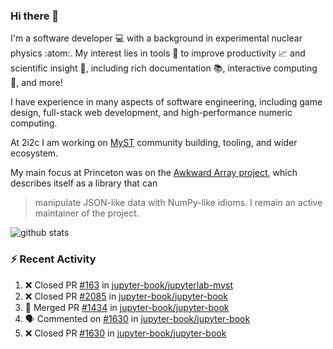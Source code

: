 ### Hi there 👋 

I'm a software developer 💻 with a background in experimental nuclear physics :atom:. My interest lies in tools :wrench: to improve productivity :chart_with_upwards_trend: and scientific insight :telescope:, including rich documentation 📚, interactive computing 🧮, and more! 

I have experience in many aspects of software engineering, including game design, full-stack web development, and high-performance numeric computing. 

At 2i2c I am working on [MyST](https://github.com/jupyter-book/mystmd) community building, tooling, and wider ecosystem. 

My main focus at Princeton was on the [Awkward Array project](awkward-array.org/), which describes itself as a library that can 
> manipulate JSON-like data with NumPy-like idioms. I remain an active maintainer of the project. 

![github stats](https://github-readme-stats.vercel.app/api?username=agoose77&show_icons=true&hide_rank=true&hide_title=true&bg_color=30,e76445,904e95&text_color=efe3ec&icon_color=efe3ec)
<!--
**agoose77/agoose77** is a ✨ _special_ ✨ repository because its `README.md` (this file) appears on your GitHub profile.

Here are some ideas to get you started:

- 🔭 I’m currently working on ...
- 🌱 I’m currently learning ...
- 👯 I’m looking to collaborate on ...
- 🤔 I’m looking for help with ...
- 💬 Ask me about ...
- 📫 How to reach me: ...
- 😄 Pronouns: ...
- ⚡ Fun fact: ...
-->

### :zap: Recent Activity

<!--START_SECTION:activity-->
1. ❌ Closed PR [#163](https://github.com/jupyter-book/jupyterlab-myst/pull/163) in [jupyter-book/jupyterlab-myst](https://github.com/jupyter-book/jupyterlab-myst)
2. ❌ Closed PR [#2085](https://github.com/jupyter-book/jupyter-book/pull/2085) in [jupyter-book/jupyter-book](https://github.com/jupyter-book/jupyter-book)
3. 🎉 Merged PR [#1434](https://github.com/jupyter-book/jupyter-book/pull/1434) in [jupyter-book/jupyter-book](https://github.com/jupyter-book/jupyter-book)
4. 🗣 Commented on [#1630](https://github.com/jupyter-book/jupyter-book/pull/1630#issuecomment-2389581763) in [jupyter-book/jupyter-book](https://github.com/jupyter-book/jupyter-book)
5. ❌ Closed PR [#1630](https://github.com/jupyter-book/jupyter-book/pull/1630) in [jupyter-book/jupyter-book](https://github.com/jupyter-book/jupyter-book)
<!--END_SECTION:activity-->
